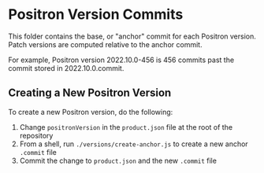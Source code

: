 # Positron Version Commits

This folder contains the base, or "anchor" commit for each Positron version.
Patch versions are computed relative to the anchor commit.

For example, Positron version 2022.10.0-456 is 456 commits past the commit
stored in 2022.10.0.commit.

## Creating a New Positron Version

To create a new Positron version, do the following:

1. Change `positronVersion` in the `product.json` file at the root of the repository
2. From a shell, run `./versions/create-anchor.js` to create a new anchor `.commit` file
3. Commit the change to `product.json` and the new `.commit` file

